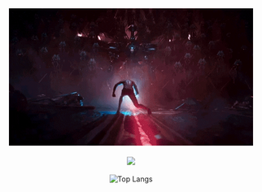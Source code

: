 <div align="center"> 
<img src="https://github.com/fantazsizt/fantazsizt/blob/e678684a5cf3f2e60c73848bcf391a183fb2a7cc/giphy.gif" > 
 <br><i></i>
  <br>
 <img align="center" src="https://github-readme-stats.vercel.app/api?username=fantazsizt&show_icons=true&theme=dracula">
  <br><br>
 <img align="center" src="https://github-readme-stats.vercel.app/api/top-langs/?username=fantazsizt&langs_count=10&theme=radical" alt="Top Langs" />
 <br>

 
</div>


